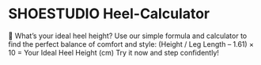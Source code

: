 #   SHOESTUDIO Heel-Calculator
👠 What’s your ideal heel height?
Use our simple formula and calculator to find the perfect balance of comfort and style:
(Height / Leg Length – 1.61) × 10 = Your Ideal Heel Height (cm) 
Try it now and step confidently!
